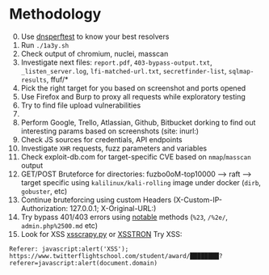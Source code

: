 # Methodology
0. Use [dnsperftest](https://github.com/cleanbrowsing/dnsperftest) to know your best resolvers
1. Run `./1a3y.sh`
2. Check output of chromium, nuclei, masscan
3. Investigate next files: 
`report.pdf`, `403-bypass-output.txt`, `_listen_server.log`, `lfi-matched-url.txt`, `secretfinder-list`, `sqlmap-results`, ffuf/*
4. Pick the right target for you based on screenshot and ports opened
5. Use Firefox and Burp to proxy all requests while exploratory testing
6. Try to find file upload vulnerabilities
7. 
8. Perform Google, Trello, Atlassian, Github, Bitbucket dorking to find out interesting params based on screenshots (site: inurl:)
5. Check JS sources for credentials, API endpoints
6. Investigate `XHR` requests, fuzz parameters and variables
7. Check exploit-db.com for target-specific CVE based on `nmap`/`masscan` output
8. GET/POST Bruteforce for directories: fuzbo0oM-top10000 --> raft --> target specific using `kalilinux/kali-rolling` image under docker (`dirb`, `gobuster`, etc)
9. Continue bruteforcing using custom Headers (X-Custom-IP-Authorization: 127.0.0.1; X-Original-URL:)
10. Try bypass 401/403 errors using [notable](https://github.com/filedescriptor/Unicode-Mapping-on-Domain-names) methods (`%23`, `/%2e/`, `admin.php%2500.md` etc)
11. Look for XSS [xsscrapy.py](https://github.com/DanMcInerney/xsscrapy) or [XSSTRON](https://github.com/RenwaX23/XSSTRON)
Try XSS:
```
Referer: javascript:alert('XSS');
https://www.twitterflightschool.com/student/award/████████?referer=javascript:alert(document.domain)
```
